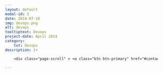 ```yaml
---
layout: default
modal-id: 1
date: 2014-07-18
img: devops.png
alt: devops
tooltiptext: Devops
project-date: April 2014
category:
    txt: Devops
description: |+

    <div class="page-scroll" > <a class="btn btn-primary" href="#contact" data-dismiss="modal" data-target="#" > Contáctanos </a></div>

---
```

